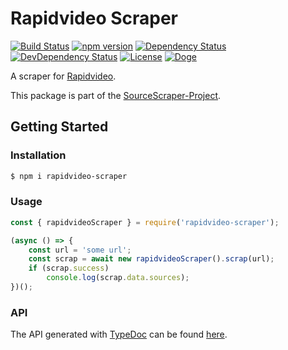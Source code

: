 # Rapidvideo Scraper

[![Build Status](https://travis-ci.org/OpenByteDev/SourceScraper.svg?branch=master)](https://travis-ci.org/OpenByteDev/SourceScraper)
[![npm version](https://badge.fury.io/js/rapidvideo-scraper.svg)](https://www.npmjs.com/package/rapidvideo-scraper)
[![Dependency Status](https://david-dm.org/OpenByteDev/SourceScraper/status.svg?path=packages%2Frapidvideo-scraper)](https://david-dm.org/OpenByteDev/SourceScraper?path=packages%2Frapidvideo-scraper)
[![DevDependency Status](https://david-dm.org/OpenByteDev/SourceScraper/dev-status.svg?path=packages%2Frapidvideo-scraper)](https://david-dm.org/OpenByteDev/SourceScraper?path=packages%2Frapidvideo-scraper&type=dev)
[![License](https://img.shields.io/github/license/mashape/apistatus.svg)](https://opensource.org/licenses/MIT)
[![Doge](https://img.shields.io/badge/doge-wow-yellow.svg)]()

A scraper for [Rapidvideo](https://www.rapidvideo.com/).

This package is part of the [SourceScraper-Project](https://github.com/OpenByteDev/SourceScraper).


## Getting Started
### Installation
```bash
$ npm i rapidvideo-scraper
```


### Usage

```js
const { rapidvideoScraper } = require('rapidvideo-scraper');

(async () => {
    const url = 'some url';
    const scrap = await new rapidvideoScraper().scrap(url);
    if (scrap.success)
        console.log(scrap.data.sources);
})();
```


### API
The API generated with [TypeDoc](http://typedoc.org/) can be found [here](https://openbytedev.github.io/SourceScraper/packages/rapidvideo-scraper/docs/).
